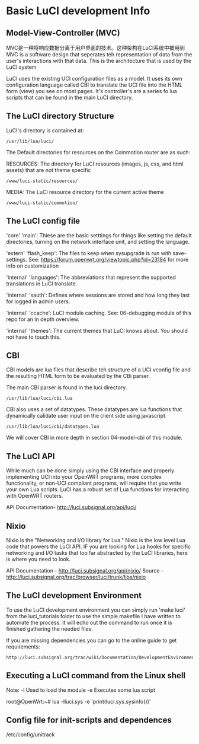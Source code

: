 
Basic LuCI development Info
===========================

Model-View-Controller (MVC)
---------------------
MVC是一种将响应数据分离于用户界面的技术。这种架构在LuCI系统中被用到
MVC is a software design that seperates teh representation of data from the user's interactions with that data. This is the architecture that is used by the LuCI system

LuCI uses the existing UCI configuration files as a model. It uses its own configuration language called CBI to translate the UCI file into the HTML form (view) you see on most pages. It's controller's are a series fo lua scripts that can be found in the main LuCI directory.

The LuCI directory Structure
---------------------

LuCI's directory is contained at:

    /usr/lib/lua/luci/

The Default directories for resources on the Commotion router are as such:

RESOURCES: The directory for LuCI resources (images, js, css, and html assets) that are not theme specific

    /www/luci-static/resources/

MEDIA: The LuCI resource directory for the current active theme

    /www/luci-static/commotion/

	
The LuCI config file
--------------------

'core' 'main': Thiese are the basic setttings for things like setting the default directories, turning on the network interface unit, and setting the language.

'extern' 'flash_keep': The  files to keep when sysupgrade is run with save-settings. See: https://forum.openwrt.org/viewtopic.php?id=23194 for more info on customization

'internal' 'languages': The abbreviations that represent the supported translations in LuCI translate. 

'internal' 'sauth': Defines where sessions are stored and how long they last for logged in admin users.

'internal' 'ccache':  LuCI module caching. See: 06-debugging module of this repo for an in depth overview.

'internal' 'themes': The current themes that LuCI knows about. You should not have to touch this.

CBI
---

CBI models are lua files that describe teh structure of a UCI vconfig file and the resulting HTML form to be evaluated by the CBi parser.

The main CBI parser is found in the luci directory.

    /usr/lib/lua/luci/cbi.lua

CBI also uses a set of datatypes. These datatypes are lua functions that dynamically calidate user input on the client side using javascript.

    /usr/lib/lua/luci/cbi/datatypes.lua

We will cover CBI in more depth in section 04-model-cbi of this module.

The LuCI API
-------------

While much can be done simply using the CBI interface and properly implementing UCI into your OpenWRT programs, more complex functionality, or non-UCI compliant programs, will require that you write your own Lua scripts. LuCI has a robust set of Lua functions for interacting with OpenWRT routers. 

API Documentation- http://luci.subsignal.org/api/luci/

Nixio
-----
Nixio is the "Networking and I/O library for Lua." Nixio is the low level Lua code that powers the LuCI API. IF you are looking for Lua hooks for specific networking and I/O tasks that too far abstracted by the LuCI libraries, here is where you need to look.

API Documentation - http://luci.subsignal.org/api/nixio/
Source - http://luci.subsignal.org/trac/browser/luci/trunk/libs/nixio


The LuCI development Environment
-----------------------------

To use the LuCI development environment you can simply run 'make luci' from the luci_tutorials folder to use the simple makefile I have written to automate the process. It will echo out the command to run once it is finished gathering the needed files.

If you are missing dependencies you can go to the online guide to get requirements:

    http://luci.subsignal.org/trac/wiki/Documentation/DevelopmentEnvironmentHowTo


Executing a LuCI command from the Linux shell
--------------------------------------------

Note:
-l     Used to load the module
-e    Executes some lua script

root@OpenWrt:~# lua -lluci.sys -e 'print(luci.sys.sysinfo())'


Config file for init-scripts and dependences
--------------------------------------------
/etc/config/unitrack


